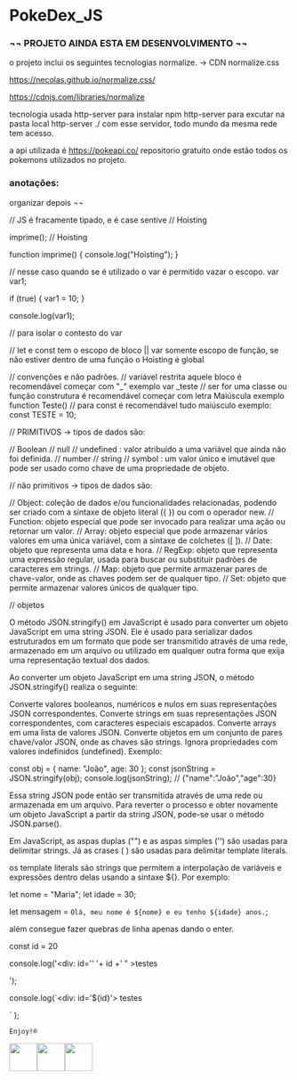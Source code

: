 # PokeDex_JS

### ¬¬ PROJETO AINDA ESTA EM DESENVOLVIMENTO ¬¬

o projeto inclui os seguintes tecnologias
normalize. -> CDN normalize.css

https://necolas.github.io/normalize.css/

https://cdnjs.com/libraries/normalize

tecnologia usada 
http-server 
para instalar npm http-server
para excutar na pasta local http-server ./ 
com esse servidor, todo mundo da mesma rede tem acesso.

a api utilizada é 
https://pokeapi.co/
repositorio gratuito onde estão todos os pokemons utilizados no projeto.


### anotações: 
organizar depois ¬¬

// JS é fracamente tipado, e é case sentive
// Hoisting

imprime(); // Hoisting

function imprime() {
  console.log("Hoisting");
}

// nesse caso quando se é utilizado o var é permitido vazar o escopo.
var var1;

if (true) {
  var1 = 10;
}

console.log(var1);

// para isolar o contesto do var

// let e const tem o escopo de bloco || var somente escopo de função, se não estiver dentro de uma função o Hoisting é global

// convenções e não padrões. 
// variável restrita aquele bloco é recomendável começar com "_" exemplo var _teste
// ser for uma classe ou função construtura é recomendável começar com letra Maiúscula exemplo function Teste()
// para const é recomendável tudo maiúsculo exemplo: const TESTE = 10;


// PRIMITIVOS -> tipos de dados são: 

// Boolean
// null
// undefined : valor atribuído a uma variável que ainda não foi definida.
// number 
// string 
// symbol : um valor único e imutável que pode ser usado como chave de uma propriedade de objeto.

// não primitivos -> tipos de dados são:

// Object: coleção de dados e/ou funcionalidades relacionadas, podendo ser criado com a sintaxe de objeto literal ({ }) ou com o operador new.
// Function: objeto especial que pode ser invocado para realizar uma ação ou retornar um valor.
// Array: objeto especial que pode armazenar vários valores em uma única variável, com a sintaxe de colchetes ([ ]).
// Date: objeto que representa uma data e hora.
// RegExp: objeto que representa uma expressão regular, usada para buscar ou substituir padrões de caracteres em strings.
// Map: objeto que permite armazenar pares de chave-valor, onde as chaves podem ser de qualquer tipo.
// Set: objeto que permite armazenar valores únicos de qualquer tipo.

// objetos

O método JSON.stringify() em JavaScript é usado para converter um objeto JavaScript em uma string JSON. Ele é usado para serializar dados estruturados em um formato que pode ser transmitido através de uma rede, armazenado em um arquivo ou utilizado em qualquer outra forma que exija uma representação textual dos dados.

Ao converter um objeto JavaScript em uma string JSON, o método JSON.stringify() realiza o seguinte:

Converte valores booleanos, numéricos e nulos em suas representações JSON correspondentes.
Converte strings em suas representações JSON correspondentes, com caracteres especiais escapados.
Converte arrays em uma lista de valores JSON.
Converte objetos em um conjunto de pares chave/valor JSON, onde as chaves são strings.
Ignora propriedades com valores indefinidos (undefined).
Exemplo:

const obj = { name: "João", age: 30 };
const jsonString = JSON.stringify(obj);
console.log(jsonString); // {"name":"João","age":30}


Essa string JSON pode então ser transmitida através de uma rede ou armazenada em um arquivo. Para reverter o processo e obter novamente um objeto JavaScript a partir da string JSON, pode-se usar o método JSON.parse().

Em JavaScript, as aspas duplas ("") e as aspas simples ('') são usadas para delimitar strings. Já as crases ( ) são usadas para delimitar template literals.

os template literals são strings que permitem a interpolação de variáveis e expressões dentro delas usando a sintaxe ${}. Por exemplo:

let nome = "Maria";
let idade = 30;

let mensagem = `Olá, meu nome é ${nome} e eu tenho ${idade} anos.`;

além consegue fazer quebras de linha apenas dando o enter. 

const id = 20

console.log('<div: id='' '+ id +' " >testes <div>');

console.log(`<div: id='${id}'>
testes
 <div>`
 );

 




``` Enjoy!®️ ```

<img src="https://cameronmcefee.com/img/work/the-octocat/walk-1.gif" width="50"><img src="https://cameronmcefee.com/img/work/the-octocat/walk-2.gif" width="50"><img src="https://cameronmcefee.com/img/work/the-octocat/walk-3.gif" width="50">
